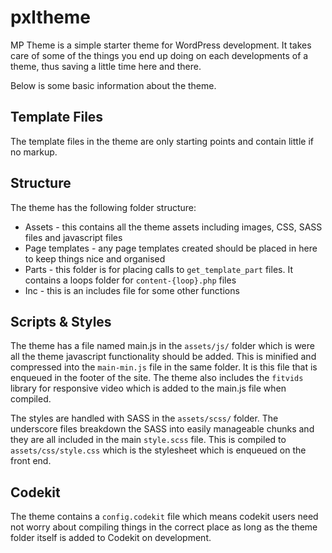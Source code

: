 # pxltheme
MP Theme is a simple starter theme for WordPress development. It takes care of some of the things you end up doing on each developments of a theme, thus saving a little time here and there.

Below is some basic information about the theme.

## Template Files

The template files in the theme are only starting points and contain little if no markup.

## Structure

The theme has the following folder structure:

* Assets - this contains all the theme assets including images, CSS, SASS files and javascript files
* Page templates - any page templates created should be placed in here to keep things nice and organised
* Parts - this folder is for placing calls to `get_template_part` files. It contains a loops folder for `content-{loop}.php` files
* Inc - this is an includes file for some other functions

## Scripts & Styles

The theme has a file named main.js in the `assets/js/` folder which is were all the theme javascript functionality should be added. This is minified and compressed into the `main-min.js` file in the same folder. It is this file that is enqueued in the footer of the site. The theme also includes the `fitvids` library for responsive video which is added to the main.js file when compiled.

The styles are handled with SASS in the `assets/scss/` folder. The underscore files breakdown the SASS into easily manageable chunks and they are all included in the main `style.scss` file. This is compiled to `assets/css/style.css` which is the stylesheet which is enqueued on the front end.

## Codekit

The theme contains a `config.codekit` file which means codekit users need not worry about compiling things in the correct place as long as the theme folder itself is added to Codekit on development.
